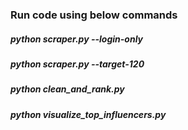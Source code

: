 ### Run code using below commands

##### python scraper.py --login-only
##### python scraper.py --target-120
##### python clean_and_rank.py
##### python visualize_top_influencers.py